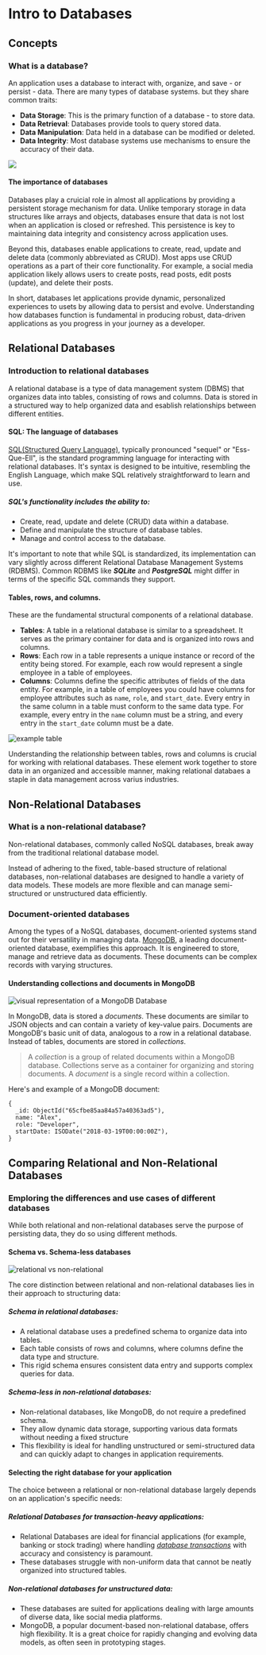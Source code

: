 # Intro to Databases
## Concepts
### What is a database? 
An application uses a database to interact with, organize, and save - or persist - data. There are many types of database systems. but they share common traits:
* **Data Storage**: This is the primary function of a database - to store data.
* **Data Retrieval**: Databases provide tools to query stored data.
* **Data Manipulation**: Data held in a database can be modified or deleted.
* **Data Integrity**: Most database systems use mechanisms to ensure the accuracy of their data. 

![](https://pages.git.generalassemb.ly/modular-curriculum-all-courses/intro-to-databases/concepts/assets/persistent-storage.png)

#### The importance of databases
Databases play a cruicial role in almost all applications by providing a persistent storage mechanism for data. Unlike temporary storage in data structures like arrays and objects, databases ensure that data is not lost when an application is closed or refreshed. This persistence is key to maintaining data integrity and consistency across application uses. 

Beyond this, databases enable applications to create, read, update and delete data (commonly abbreviated as CRUD). Most apps use CRUD operations as a part of their core functionality. For example, a social media application likely allows users to create posts, read posts, edit posts (update), and delete their posts. 

In short, databases let applications provide dynamic, personalized experiences to usets by allowing data to persist and evolve. Understanding how databases function is fundamental in producing robust, data-driven applications as you progress in your journey as a developer. 

## Relational Databases
### Introduction to relational databases
A relational database is a type of data management system (DBMS) that organizes data into tables, consisting of rows and columns. Data is stored in a structured way to help organized data and esablish relationships between different entities. 

#### SQL: The language of databases
[SQL(Structured Query Language)](https://developer.mozilla.org/en-US/docs/Glossary/SQL), typically pronounced "sequel" or "Ess-Que-Ell", is the standard programming language for interacting with relational databases. It's syntax is designed to be intuitive, resembling the English Language, which make SQL relatively straightforward to learn and use. 

##### SQL's functionality includes the ability to:
* Create, read, update and delete (CRUD) data within a database.
* Define and manipulate the structure of database tables.
* Manage and control access to the database.

It's important to note that while SQL is standardized, its implementation can vary slightly across different Relational Database Management Systems (RDBMS). Common RDBMS like ***SQLite*** and ***PostgreSQL*** might differ in terms of the specific SQL commands they support. 

#### Tables, rows, and columns.
These are the fundamental structural components of a relational database. 

* **Tables**: A table in a relational database is similar to a spreadsheet. It serves as the primary container for data and is organized into rows and columns.
* **Rows**: Each row in a table represents a unique instance or record of the entity being stored. For example, each row would represent a single employee in a table of employees.
* **Columns**: Columns define the specific attributes of fields of the data entity. For example, in a table of employees you could have columns for employee attributes such as `name`, `role`, and `start_date`. Every entry in the same column in a table must conform to the same data type. For example, every entry in the `name` column must be a string, and every entry in the `start_date` column must be a date.

![example table](https://pages.git.generalassemb.ly/modular-curriculum-all-courses/intro-to-databases/relational-databases/assets/table-diagram.png)

Understanding the relationship between tables, rows and columns is crucial for working with relational databases. These element work together to store data in an organized and accessible manner, making relational databaes a staple in data management across varius industries. 

## Non-Relational Databases
### What is a non-relational database?
Non-relational databases, commonly called NoSQL databases, break away from the traditional relational database model.

Instead of adhering to the fixed, table-based structure of relational databases, non-relational databases are designed to handle a variety of data models. These models are more flexible and can manage semi-structured or unstructured data efficiently. 

### Document-oriented databases
Among the types of a NoSQL databases, document-oriented systems stand out for their versatility in managing data. [MongoDB](https://www.mongodb.com/), a leading document-oriented database, exemplifies this approach. It is engineered to store, manage and retrieve data as documents. These documents can be complex records with varying structures.

#### Understanding collections and documents in MongoDB

![visual representation of a MongoDB Database](https://pages.git.generalassemb.ly/modular-curriculum-all-courses/intro-to-databases/non-relational-databases/assets/document-collection-hierarchy.png)

In MongoDB, data is stored a *documents*. These documents are similar to JSON objects and can contain a variety of key-value pairs. Documents are MongoDB's basic unit of data, analogous to a row in a relational database. Instead of tables, documents are stored in *collections*.
> A *collection* is a group of related documents within a MongoDB database. Collections serve as a container for organizing and storing documents. A *document* is a single record within a collection. 

Here's and example of a MongoDB document:
```
{
  _id: ObjectId("65cfbe85aa84a57a40363ad5"),
  name: "Alex",
  role: "Developer",
  startDate: ISODate("2018-03-19T00:00:00Z"),
}
```

## Comparing Relational and Non-Relational Databases
### Emploring the differences and use cases of different databases
While both relational and non-relational databases serve the purpose of persisting data, they do so using different methods. 

#### Schema vs. Schema-less databases 
![relational vs non-relational](https://pages.git.generalassemb.ly/modular-curriculum-all-courses/intro-to-databases/comparing-relational-and-non-relational-databases/assets/relational-vs-non-relational.png)

The core distinction between relational and non-relational databases lies in their approach to structuring data:

##### Schema in relational databases:
* A relational database uses a predefined schema to organize data into tables.
* Each table consists of rows and columns, where columns define the data type and structure.
* This rigid schema ensures consistent data entry and supports complex queries for data.

##### Schema-less in non-relational databases:
* Non-relational databases, like MongoDB, do not require a predefined schema. 
* They allow dynamic data storage, supporting various data formats without needing a fixed structure
* This flexibility is ideal for handling unstructured or semi-structured data and can quickly adapt to changes in application requirements.

#### Selecting the right database for your application
The choice between a relational or non-relational database largely depends on an application's specific needs:

##### Relational Databases for transaction-heavy applications:
* Relational Databases are ideal for financial applications (for example, banking or stock trading) where handling [*database transactions*](https://en.wikipedia.org/wiki/Database_transaction) with accuracy and consistency is paramount.
* These databases struggle with non-uniform data that cannot be neatly organized into structured tables. 

##### Non-relational databases for unstructured data:
* These databases are suited for applications dealing with large amounts of diverse data, like social media platforms.
* MongoDB, a popular document-based non-relational database, offers high flexibility. It is a great choice for rapidly changing and evolving data models, as often seen in prototyping stages. 